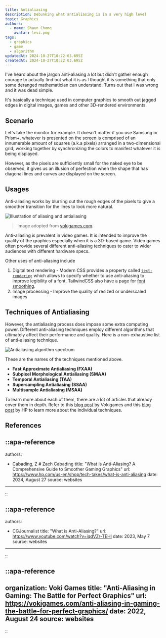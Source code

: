```yaml
---
title: Antialiasing
description: Debunking what antialiasing is in a very high level
topic: Graphics
authors:
  - name: Shaun Chong
    avatar: levi.png
tags:
  - graphics
  - game
  - algorithm
updatedAt: 2024-10-27T10:22:03.695Z
createdAt: 2024-10-27T10:22:03.695Z
---
```


I've heard about the jargon anti-aliasing a lot but didn't gather enough courage to actually find out what it is as I thought it is something that only some deranged mathematician can understand. Turns out that I was wrong and it was dead simple.

<!--more-->

It's basically a technique used in computer graphics to smooth out jagged edges in digital images, games and other 3D-rendered environments.

## Scenario

Let's take the monitor for example. It doesn't matter if you use Samsung or Prism+, whatever is presented on the screen is comprised of an innumerable amount of squares (a.k.a pixels) arranged in a two-dimensional grid, working together by synchronizing the colors to manifest whatever it is being displayed.

However, as the pixels are sufficiently small for the naked eye to be observed, it gives us an illusion of perfection when the shape that has diagonal lines and curves are displayed on the screen.

## Usages

Anti-aliasing works by blurring out the rough edges of the pixels to give a smoother transition for the lines to look more natural.

![Illustration of aliasing and antialiasing](/images/antialiasing/03_engl-1024x513.jpg)

<!-- Original image @ https://vokigames.com/wp-content/uploads/2022/08/03_engl-1024x513.jpg -->

> Image adopted from [vokigames.com](https://vokigames.com/anti-aliasing-in-gaming-the-battle-for-perfect-graphics/).

Anti-aliasing is prevalent in video games. It is intended to improve the quality of the graphics especially when it is a 3D-based game. Video games often provide several different anti-aliasing techniques to cater to wider audiences with different hardware specs.

Other uses of anti-aliasing include

1. Digital text rendering - Modern CSS provides a property called [`text-rendering`](https://developer.mozilla.org/en-US/docs/Web/CSS/text-rendering) which allows to specify whether to use anti-aliasing to improve legibility of a font. TailwindCSS also have a page for [font smoothing](https://tailwindcss.com/docs/font-smoothing).
2. Image processing - Improve the quality of resized or underscaled images

## Techniques of Antialiasing

However, the antialiasing process does impose some extra computing power. Different anti-aliasing techniques employ different algorithms that ultimately affect their performance and quality. Here is a non-exhaustive list of anti-aliasing technique.

![Antialiasing algorithm spectrum](/images/antialiasing/antialiasing-spectrum.png)

These are the names of the techniques mentioned above.

- **Fast Approximate Antialiasing (FXAA)**
- **Subpixel Morphological Antialiasing (SMAA)**
- **Temporal Antialiasing (TAA)**
- **Supersampling Antialiasing (SSAA)**
- **Multisample Antialiasing (MSAA)**

To learn more about each of them, there are a lot of articles that already cover them in depth. Refer to this [blog post](https://vokigames.com/anti-aliasing-in-gaming-the-battle-for-perfect-graphics/) by Vokigames and this [blog post](https://www.hp.com/us-en/shop/tech-takes/what-is-anti-aliasing) by HP to learn more about the individual techniques.

## References

<!-- prettier-ignore-start -->
::apa-reference
---
authors:
 - Cabading, Z # Zach Cabading
title: "What is Anti-Aliasing? A Comprehensive Guide to Smoother Gaming Graphics"
url: https://www.hp.com/us-en/shop/tech-takes/what-is-anti-aliasing
date: 2024, August 27
source: websites
---
::

::apa-reference
---
authors:
 - CGJournalist
title: "What is Anti-Aliasing?"
url: https://www.youtube.com/watch?v=iqdVZr-TEHI
date: 2023, May 7
source: websites
---
::

::apa-reference
---
organization: Voki Games
title: "Anti-Aliasing in Gaming: The Battle for Perfect Graphics"
url: https://vokigames.com/anti-aliasing-in-gaming-the-battle-for-perfect-graphics/
date: 2022, August 24
source: websites
---
::
<!-- prettier-ignore-end -->
